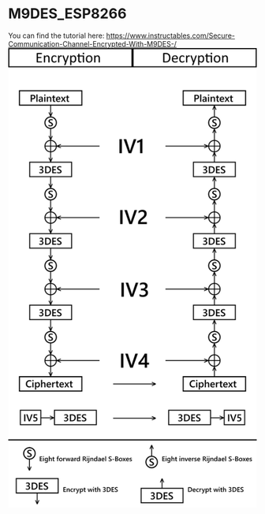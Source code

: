 # M9DES_ESP8266
You can find the tutorial here: https://www.instructables.com/Secure-Communication-Channel-Encrypted-With-M9DES-/
![image text](https://github.com/Northstrix/M9DES_ESP8266/blob/main/M9DES.png)
